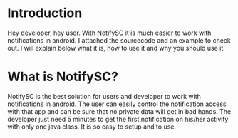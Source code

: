 
Introduction
========
Hey developer, hey user.
With NotifySC it is much easier to work with notifications in android. I attached the sourcecode and an example to check out. I will explain below what it is, how to use it and why you should use it.



What is NotifySC?
========
NotifySC is the best solution for users and developer to work with notifications in android. The user can easily control the notification access with that app and can be sure that no private data will get in bad hands. The developer just need 5 minutes to get the first notification on his/her activity with only one java class. It is so easy to setup and to use.




